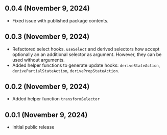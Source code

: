 ## 0.0.4 (November 9, 2024)

- Fixed issue with published package contents.

## 0.0.3 (November 9, 2024)

- Refactored select hooks. `useSelect` and derived selectors how accept optionally an
  an additional selector as argument. However, they can be used without arguments.
- Added helper functions to generate update hooks: `deriveStateAction`, `derivePartialStateAction`,
  `derivePropStateAction`.

## 0.0.2 (November 9, 2024)

- Added helper function `transformSelector`

## 0.0.1 (November 9, 2024)

- Initial public release
